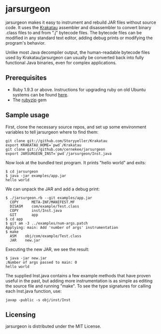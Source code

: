 jarsurgeon
==========

jarsurgeon makes it easy to instrument and rebuild JAR files without source
code.  It uses the [Krakatau](https://github.com/Storyyeller/Krakatau)
assembler and disassembler to convert binary .class files to and from ".j"
bytecode files.  The bytecode files can be modified in any standard text
editor, adding debug prints or modifying the program's behavior.

Unlike most Java decompiler output, the human-readable bytecode files used by
Krakatau/jarsurgeon can usually be converted back into fully functional
Java binaries, even for complex applications.

## Prerequisites

* Ruby 1.9.3 or above.  Instructions for upgrading ruby on old Ubuntu
systems can be found [here](http://brightbox.com/docs/ruby/ubuntu/).
* The [rubyzip](https://rubygems.org/gems/rubyzip) gem

## Sample usage

First, clone the necessary source repos, and set up some environment
variables to tell jarsurgeon where to find them:

    git clone git://github.com/Storyyeller/Krakatau
    export KRAKATAU_HOME=`pwd`/Krakatau
    git clone git://github.com/cernekee/jarsurgeon
    export JARSURGEON_INST=`pwd`/jarsurgeon/Inst.java

Now look at the bundled test program.  It prints "hello world" and exits:

    $ cd jarsurgeon
    $ java -jar examples/app.jar
    hello world

We can unpack the JAR and add a debug print:

    $ ./jarsurgeon.rb --git examples/app.jar
      COPY      META-INF/MANIFEST.MF
      DISASM    com/example/Test.class
      COPY      inst/Inst.java
      GIT       app
    $ cd app
    $ git am -3 ../examples/num-args.patch 
    Applying: main: Add 'number of args' instrumentation
    $ make
      ASM    obj/com/example/Test.class
      JAR    new.jar

Executing the new JAR, we see the result:

    $ java -jar new.jar
    ;Number of args passed to main: 0
    hello world

The supplied Inst.java contains a few example methods that have proven
useful in the past, but adding more instrumentation is as simple as editing
the source file and running "make".  To see the type signatures for calling
each Inst.java function, use:

    javap -public -s obj/inst/Inst

## Licensing

jarsurgeon is distributed under the MIT License.
